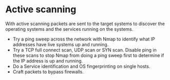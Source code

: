 # Active scanning

With active scanning packets are sent to the target systems to discover the operating systems and the services
running on the systems.

* Try a ping sweep across the network with Nmap to identify what IP addresses have live systems up and
running.
* Try a TCP full connect scan, UDP scan or SYN scan. Disable ping in these scans to stop Nmap from doing a ping sweep first to determine if the IP address is up and
running.
* Do a Service identification and OS fingerprinting on single hosts.
* Craft packets to bypass firewalls.